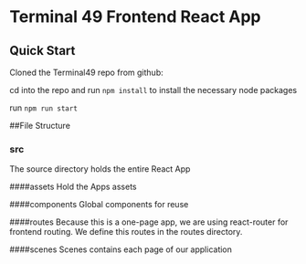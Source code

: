 # Terminal 49 Frontend React App

## Quick Start

Cloned the Terminal49 repo from github:

cd into the repo and run `npm install` to install the necessary node packages

run `npm run start`


##File Structure

### src
 The source directory holds the entire React App

####assets
  Hold the Apps assets

####components
  Global components for reuse

####routes
  Because this is a one-page app, we are using react-router for frontend routing. We define this routes in the routes directory.

####scenes
  Scenes contains each page of our application


